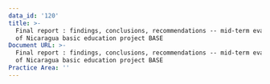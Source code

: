 ```yaml
---
data_id: '120'
title: >-
  Final report : findings, conclusions, recommendations -- mid-term evaluation
  of Nicaragua basic education project BASE
Document URL: >-
  Final report : findings, conclusions, recommendations -- mid-term evaluation
  of Nicaragua basic education project BASE
Practice Area: ''
---
```

